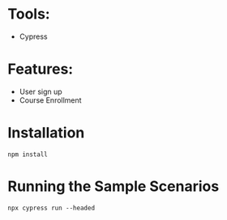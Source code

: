# Tools:
- Cypress

# Features:
- User sign up
- Course Enrollment

# Installation

```
npm install
```
# Running the Sample Scenarios

```
npx cypress run --headed
```
